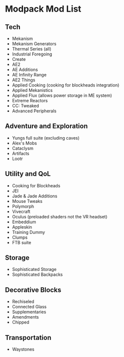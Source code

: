# Modpack Mod List

## Tech
  * Mekanism
  * Mekanism Generators
  * Thermal Series (all)
  * Industrial Foregoing
  * Create
  * AE2
  * AE Additions
  * AE Infinity Range
  * AE2 Things
  * Applied Cooking (cooking for blockheads integration)
  * Applied Mekanistics
  * Applied Flux (allows power storage in ME system)
  * Extreme Reactors
  * CC: Tweaked
  * Advanced Peripherals

## Adventure and Exploration
  * Yungs full suite (excluding caves)
  * Alex's Mobs
  * Cataclysm
  * Artifacts
  * Lootr

## Utility and QoL
  * Cooking for Blockheads
  * JEI
  * Jade & Jade Additions
  * Mouse Tweaks
  * Polymorph
  * Vivecraft
  * Oculus (preloaded shaders not the VR headset)
  * Embeddium
  * Appleskin
  * Training Dummy
  * Clumps
  * FTB suite

## Storage
  * Sophisticated Storage
  * Sophisticated Backpacks

## Decorative Blocks
  * Rechiseled
  * Connected Glass
  * Supplementaries
  * Amendments
  * Chipped

## Transportation
  * Waystones
